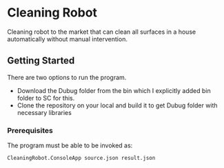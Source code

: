 # Cleaning Robot

Cleaning robot to the market that can clean all surfaces in a house automatically without manual intervention.

## Getting Started

There are two options to run the program.
* Download the Dubug folder from the bin which I explicitly added bin folder to SC for this.
* Clone the repository on your local and build it to get Dubug folder with necessary libraries

### Prerequisites

The program must be able to be invoked as: 

```
CleaningRobot.ConsoleApp source.json result.json
```

